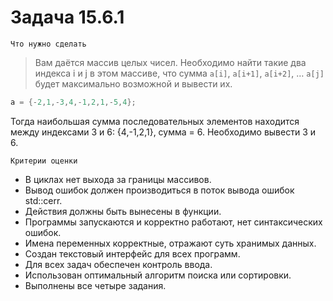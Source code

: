 # Задача 15.6.1
`Что нужно сделать`
>Вам даётся массив целых чисел. Необходимо найти такие два индекса i и j в этом массиве, что сумма `a[i]`, `a[i+1]`, `a[i+2]`, … `a[j]` будет максимально возможной и вывести их.
```C++
a = {-2,1,-3,4,-1,2,1,-5,4};
```
Тогда наибольшая сумма последовательных элементов находится между индексами 3 и 6: {4,-1,2,1}, сумма = 6. Необходимо вывести 3 и 6.

`Критерии оценки`
* В циклах нет выхода за границы массивов.
* Вывод ошибок должен производиться в поток вывода ошибок std::cerr.
* Действия должны быть вынесены в функции.
* Программы запускаются и корректно работают, нет синтаксических ошибок.
* Имена переменных корректные, отражают суть хранимых данных.
* Создан текстовый интерфейс для всех программ.
* Для всех задач обеспечен контроль ввода.
* Использован оптимальный алгоритм поиска или сортировки.
* Выполнены все четыре задания.